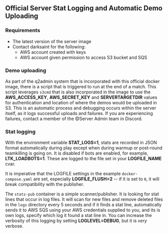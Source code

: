 ## Official Server Stat Logging and Automatic Demo Uploading

### Requirements
* The latest version of the server image
* Contact darksaint for the following:
  * AWS account created with keys
  * AWS account given permission to access S3 bucket and SQS


### Demo uploading
As part of the q2admin system that is incorporated with this official docker image, there is a script that is triggered to run at the end of a match.  This script leverages `s3cmd` that is also incorporated in the image to use the **AWS_ACCESS_KEY**, **AWS_SECRET_KEY** and **SERVERTARGETDIR** values for authentication and location of where the demos would be uploaded in S3.  This is an automatic process and debugging occurs within the server itself, as it logs successful uploads and failures.  If you are experiencing failures, contact a member of the @Server Admin team in Discord.

### Stat logging
With the environment variable **STAT_LOGS=1**, stats are recorded in JSON format automatically during play except when during warmup or post-round teamkilling is going on.  It is disabled if bots are enabled, for example, **LTK_LOADBOTS=1**.  These are logged to the file set in your **LOGFILE_NAME** cvar.

It is imperative that the LOGFILE settings in the example `docker-compose.yaml` are set, especially **LOGFILE_FLUSH=2** -- if it is set to `0`, it will break compatibility with the publisher.

The `stats-pub` container is a simple scanner/publisher.  It is looking for stat lines that occur in log files.  It will scan for new files and remove deleted files in the `logs` directory every 5 seconds and if it finds a stat line, automatically sends it to AWS SQS using your AWS credentials supplied to you, and its is own logs, specify which log it found a stat line in.  You can increase the verbosity of this logging by setting **LOGLEVEL=DEBUG**, but it is _very_ verbose.